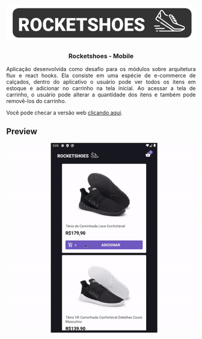 <h1 align="center">
  <img src="./.github/logo.png">
</h1>

<h3  align="center">Rocketshoes - Mobile</h1>

<p  align="justify">Aplicação desenvolvida como desafio para os módulos sobre arquitetura flux e react hooks. Ela consiste em uma espécie de e-commerce de calçados, dentro do aplicativo o usuário pode ver todos os itens em estoque e adicionar no carrinho na tela inicial. Ao acessar a tela de carrinho, o usuário pode alterar a quantidade dos itens e também pode removê-los do carrinho.</p>
<p>Você pode checar a versão web <a href="https://github.com/pfreitasbarbosa/rocketshoes-web" target="__blank">clicando aqui</a>.</p>


## Preview
<p align="center">
  <img src="./.github/app.gif" alt="App gif" align="center">
</p>
